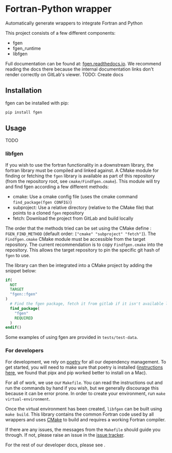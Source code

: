# Fortran-Python wrapper

<!---
Can use start-after and end-before directives in docs, see
https://myst-parser.readthedocs.io/en/latest/syntax/organising_content.html#inserting-other-documents-directly-into-the-current-document
-->

<!--- sec-begin-description -->

Automatically generate wrappers to integrate Fortran and Python


This project consists of a few different components:

* fgen
* fgen_runtime
* libfgen

<!--- sec-end-description -->

Full documentation can be found at:
[fgen.readthedocs.io](https://fgen.readthedocs.io/en/latest/).
We recommend reading the docs there because the internal documentation links
don't render correctly on GitLab's viewer. TODO: Create docs

## Installation

<!--- sec-begin-installation -->

fgen can be installed with pip:

```bash
pip install fgen
```

## Usage

TODO

### libfgen

If you wish to use the fortran functionality in a downstream library, the fortran library must be compiled and
linked against. A CMake module for finding or fetching the `fgen` library is available as part of this
repository (from the repository root, see `cmake/Findfgen.cmake`). This module will try and find fgen
according a few different methods:

* cmake: Use a cmake config file (uses the cmake command `find_package(fgen CONFIG)`)
* subproject: Use a relative directory (relative to the CMake file) that points to a cloned `fgen` repository
* fetch: Download the project from GitLab and build locally

The order that the methods tried can be set using the CMake define : `FGEN_FIND_METHOD`
(default order: `["cmake" "subproject" "fetch"]`). The `Findfgen.cmake` CMake module must be accessible
from the target repository. The current recommendation is to copy `Findfgen.cmake` into the repository. This
allows the target repository to pin the specific git hash of `fgen` to use.

The library can then be integrated into a CMake project by adding the snippet below:

```cmake
if(
  NOT
  TARGET
  "fgen::fgen"
)
  # Find the fgen package, fetch it from gitlab if it isn't available locally
  find_package(
    "fgen"
    REQUIRED
  )
endif()
```

Some examples of using fgen are provided in `tests/test-data`.


<!--- sec-end-installation -->

### For developers

<!--- sec-begin-installation-dev -->

For development, we rely on [poetry](https://python-poetry.org) for all our
dependency management. To get started, you will need to make sure that poetry
is installed
([instructions here](https://python-poetry.org/docs/#installing-with-the-official-installer),
we found that pipx and pip worked better to install on a Mac).

For all of work, we use our `Makefile`.
You can read the instructions out and run the commands by hand if you wish,
but we generally discourage this because it can be error prone.
In order to create your environment, run `make virtual-environment`.

Once the virtual environment has been created, `libfgen` can be built
using `make build`. This library contains the common Fortran code used by
all wrappers and uses [CMake](https://cmake.org/) to build and requires
a working Fortran compiler.

If there are any issues, the messages from the `Makefile` should guide you
through. If not, please raise an issue in the
[issue tracker](https://gitlab.com/magicc/fgen/issues).

For the rest of our developer docs, please see [](development-reference).

<!--- sec-end-installation-dev -->
